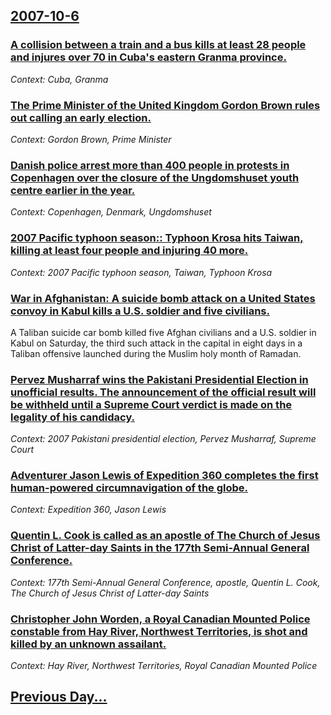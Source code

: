 ## [2007-10-6](/news/2007/10/6/index.md)

### [ A collision between a train and a bus kills at least 28 people and injures over 70 in Cuba's eastern Granma province. ](/news/2007/10/6/a-collision-between-a-train-and-a-bus-kills-at-least-28-people-and-injures-over-70-in-cuba-s-eastern-granma-province.md)
_Context: Cuba, Granma_

### [ The Prime Minister of the United Kingdom Gordon Brown rules out calling an early election. ](/news/2007/10/6/the-prime-minister-of-the-united-kingdom-gordon-brown-rules-out-calling-an-early-election.md)
_Context: Gordon Brown, Prime Minister_

### [ Danish police arrest more than 400 people in protests in Copenhagen over the closure of the Ungdomshuset youth centre earlier in the year. ](/news/2007/10/6/danish-police-arrest-more-than-400-people-in-protests-in-copenhagen-over-the-closure-of-the-ungdomshuset-youth-centre-earlier-in-the-year.md)
_Context: Copenhagen, Denmark, Ungdomshuset_

### [ 2007 Pacific typhoon season:: Typhoon Krosa hits Taiwan, killing at least four people and injuring 40 more. ](/news/2007/10/6/2007-pacific-typhoon-season-typhoon-krosa-hits-taiwan-killing-at-least-four-people-and-injuring-40-more.md)
_Context: 2007 Pacific typhoon season, Taiwan, Typhoon Krosa_

### [ War in Afghanistan: A suicide bomb attack on a United States convoy in Kabul kills a U.S. soldier and five civilians. ](/news/2007/10/6/war-in-afghanistan-a-suicide-bomb-attack-on-a-united-states-convoy-in-kabul-kills-a-u-s-soldier-and-five-civilians.md)
A Taliban suicide car bomb killed five Afghan civilians and a U.S. soldier in Kabul on Saturday, the third such attack in the capital in eight days in a Taliban offensive launched during the Muslim holy month of Ramadan.

### [ Pervez Musharraf wins the Pakistani Presidential Election in unofficial results. The announcement of the official result will be withheld until a Supreme Court verdict is made on the legality of his candidacy. ](/news/2007/10/6/pervez-musharraf-wins-the-pakistani-presidential-election-in-unofficial-results-the-announcement-of-the-official-result-will-be-withheld-u.md)
_Context: 2007 Pakistani presidential election, Pervez Musharraf, Supreme Court_

### [ Adventurer Jason Lewis of Expedition 360 completes the first human-powered circumnavigation of the globe. ](/news/2007/10/6/adventurer-jason-lewis-of-expedition-360-completes-the-first-human-powered-circumnavigation-of-the-globe.md)
_Context: Expedition 360, Jason Lewis_

### [ Quentin L. Cook is called as an apostle of The Church of Jesus Christ of Latter-day Saints in the 177th Semi-Annual General Conference. ](/news/2007/10/6/quentin-l-cook-is-called-as-an-apostle-of-the-church-of-jesus-christ-of-latter-day-saints-in-the-177th-semi-annual-general-conference.md)
_Context:  177th Semi-Annual General Conference,  apostle, Quentin L. Cook, The Church of Jesus Christ of Latter-day Saints_

### [ Christopher John Worden, a Royal Canadian Mounted Police constable from Hay River, Northwest Territories, is shot and killed by an unknown assailant. ](/news/2007/10/6/christopher-john-worden-a-royal-canadian-mounted-police-constable-from-hay-river-northwest-territories-is-shot-and-killed-by-an-unknown.md)
_Context: Hay River, Northwest Territories, Royal Canadian Mounted Police_

## [Previous Day...](/news/2007/10/5/index.md)

